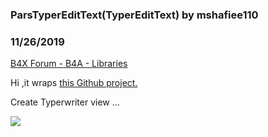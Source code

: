 ### ParsTyperEditText(TyperEditText) by mshafiee110
### 11/26/2019
[B4X Forum - B4A - Libraries](https://www.b4x.com/android/forum/threads/78104/)

Hi ,it wraps [this Github project.](https://github.com/andyxialm/TyperEditText)  
  
Create Typerwriter view …  
  

![](https://i.imgur.com/FKqMMKT.jpg)